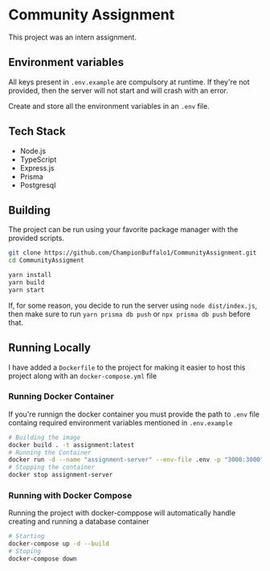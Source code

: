 # Community Assignment

This project was an intern assignment.

## Environment variables

All keys present in `.env.example` are compulsory at runtime. If they're not provided, then the server will not start and will crash with an error.

Create and store all the environment variables in an `.env` file.

## Tech Stack

- Node.js
- TypeScript
- Express.js
- Prisma
- Postgresql

## Building

The project can be run using your favorite package manager with the provided scripts.

```bash
git clone https://github.com/ChampionBuffalo1/CommunityAssignment.git
cd CommunityAssigment

yarn install
yarn build
yarn start
```

If, for some reason, you decide to run the server using `node dist/index.js`, then make sure to run `yarn prisma db push` or `npx prisma db push` before that.

## Running Locally

I have added a `Dockerfile` to the project for making it easier to host this project along with an `docker-compose.yml` file

### Running Docker Container

If you're runnign the docker container you must provide the path to `.env` file containg required environment variables mentioned in `.env.example`

```bash
# Building the image
docker build . -t assignment:latest
# Running the Container
docker run -d --name "assignment-server" --env-file .env -p "3000:3000" assignment:latest
# Stopping the container
docker stop assignment-server
```

### Running with Docker Compose

Running the project with docker-comppose will automatically handle creating and running a database container

```bash
# Starting
docker-compose up -d --build
# Stoping
docker-compose down
```
